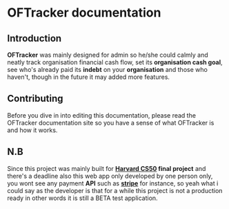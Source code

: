 # OFTracker documentation

## Introduction
**OFTracker** was mainly designed for admin so he/she could calmly and neatly track organisation financial cash flow, set its **organisation cash goal**, see who's already paid its **indebt** on your **organisation** and those who haven't, though in the future it may added more features.

## Contributing 
Before you dive in into editing this documentation, please read the OFTracker documentation site so you have a sense of what OFTracker is and how it works.

## N.B
Since this project was mainly built for **[Harvard CS50](https://en.wikipedia.org/wiki/CS50) final project** and there's a deadline also this web app only developed by one person only, you  wont see any payment **API** such as **[stripe](https://stripe.com/)** for instance, so yeah what i could say as the developer is that for a while this project is not a production ready in other words it is still a BETA test application.
